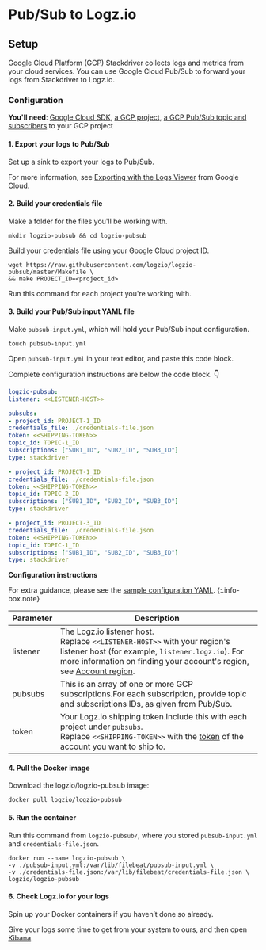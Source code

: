 # Pub/Sub to Logz.io

## Setup

Google Cloud Platform (GCP) Stackdriver collects logs and metrics from your cloud services.
You can use Google Cloud Pub/Sub to forward your logs from Stackdriver to Logz.io.

### Configuration

**You'll need**:
[Google Cloud SDK](https://cloud.google.com/sdk/docs/quickstarts),
[a GCP project](https://console.cloud.google.com/projectcreate),
[a GCP Pub/Sub topic and subscribers](https://cloud.google.com/pubsub/docs/quickstart-console) to your GCP project

#### 1.  Export your logs to Pub/Sub

Set up a sink to export your logs to Pub/Sub.

For more information, see [Exporting with the Logs Viewer](https://cloud.google.com/logging/docs/export/configure_export_v2) from Google Cloud.

#### 2.  Build your credentials file

Make a folder for the files you'll be working with.

```shell
mkdir logzio-pubsub && cd logzio-pubsub
```

Build your credentials file using your Google Cloud project ID.

```shell
wget https://raw.githubusercontent.com/logzio/logzio-pubsub/master/Makefile \
&& make PROJECT_ID=<project_id>
```

Run this command for each project you're working with.

#### 3.  Build your Pub/Sub input YAML file

Make `pubsub-input.yml`, which will hold your Pub/Sub input configuration.

```shell
touch pubsub-input.yml
```

Open `pubsub-input.yml` in your text editor, and paste this code block.

Complete configuration instructions are below the code block. 👇

```yaml
logzio-pubsub:
listener: <<LISTENER-HOST>>

pubsubs:
- project_id: PROJECT-1_ID
credentials_file: ./credentials-file.json
token: <<SHIPPING-TOKEN>>
topic_id: TOPIC-1_ID
subscriptions: ["SUB1_ID", "SUB2_ID", "SUB3_ID"]
type: stackdriver

- project_id: PROJECT-1_ID
credentials_file: ./credentials-file.json
token: <<SHIPPING-TOKEN>>
topic_id: TOPIC-2_ID
subscriptions: ["SUB1_ID", "SUB2_ID", "SUB3_ID"]
type: stackdriver

- project_id: PROJECT-3_ID
credentials_file: ./credentials-file.json
token: <<SHIPPING-TOKEN>>
topic_id: TOPIC-1_ID
subscriptions: ["SUB1_ID", "SUB2_ID", "SUB3_ID"]
type: stackdriver
```

**Configuration instructions**

For extra guidance,
please see the [sample configuration YAML](https://github.com/logzio/logzio-pubsub/blob/master/pubsub-input-example.yml).
{:.info-box.note}

| Parameter | Description |
|---|---|
| listener | The Logz.io listener host. <br>Replace `<<LISTENER-HOST>>` with your region's listener host (for example, `listener.logz.io`). For more information on finding your account's region, see [Account region](https://docs.logz.io/user-guide/accounts/account-region.html). |
| pubsubs | This is an array of one or more GCP subscriptions.For each subscription, provide topic and subscriptions IDs, as given from Pub/Sub. |
| token | Your Logz.io shipping token.Include this with each project under `pubsubs`. <br>Replace `<<SHIPPING-TOKEN>>` with the [token](https://app.logz.io/#/dashboard/settings/general) of the account you want to ship to. |

#### 4.  Pull the Docker image

Download the logzio/logzio-pubsub image:

```shell
docker pull logzio/logzio-pubsub
```

#### 5.  Run the container

Run this command from `logzio-pubsub/`,
where you stored `pubsub-input.yml`
and `credentials-file.json`.

```shell
docker run --name logzio-pubsub \
-v ./pubsub-input.yml:/var/lib/filebeat/pubsub-input.yml \
-v ./credentials-file.json:/var/lib/filebeat/credentials-file.json \
logzio/logzio-pubsub
```

#### 6.  Check Logz.io for your logs

Spin up your Docker containers if you haven’t done so already.

Give your logs some time to get from your system to ours,
and then open [Kibana](https://app.logz.io/#/dashboard/kibana).